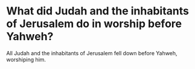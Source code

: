 # What did Judah and the inhabitants of Jerusalem do in worship before Yahweh?

All Judah and the inhabitants of Jerusalem fell down before Yahweh, worshiping him. 